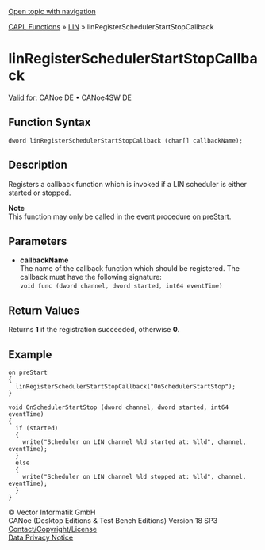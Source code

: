 [Open topic with navigation](../../../../../CANoeDEFamily.htm#Topics/CAPLFunctions/LIN/Functions/CAPLfunctionLINRegisterSchedulerStartStopCallback.md)

[CAPL Functions](../../CAPLfunctions.md) » [LIN](../CAPLfunctionsLINOverview.md) » linRegisterSchedulerStartStopCallback

# linRegisterSchedulerStartStopCallback

[Valid for](../../../Shared/FeatureAvailability.md):  CANoe DE • CANoe4SW DE

## Function Syntax

```
dword linRegisterSchedulerStartStopCallback (char[] callbackName);
```

## Description

Registers a callback function which is invoked if a LIN scheduler is either started or stopped.

**Note**  
This function may only be called in the event procedure [on preStart](../../Other/EventProcedures/CAPLfunctionsEventproceduresMeasurementSystem.md).

## Parameters

- **callbackName**  
  The name of the callback function which should be registered. The callback must have the following signature:  
  `void func (dword channel, dword started, int64 eventTime)`

## Return Values

Returns **1** if the registration succeeded, otherwise **0**.

## Example

```plaintext
on preStart
{
  linRegisterSchedulerStartStopCallback("OnSchedulerStartStop");
}

void OnSchedulerStartStop (dword channel, dword started, int64 eventTime)
{
  if (started)
  {
    write("Scheduler on LIN channel %ld started at: %lld", channel, eventTime);
  }
  else
  {
    write("Scheduler on LIN channel %ld stopped at: %lld", channel, eventTime);
  }
}
```

© Vector Informatik GmbH  
CANoe (Desktop Editions & Test Bench Editions) Version 18 SP3  
[Contact/Copyright/License](../../../Shared/ContactCopyrightLicense.md)  
[Data Privacy Notice](https://www.vector.com/int/en/company/get-info/privacy-policy/)